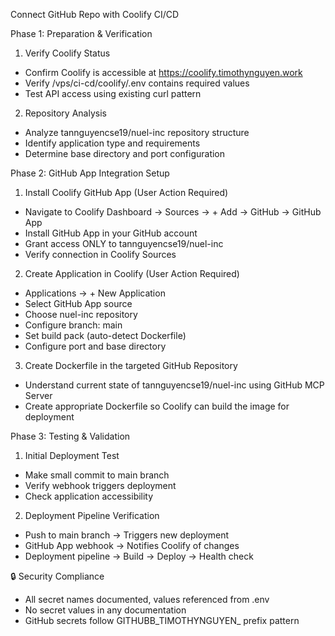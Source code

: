 Connect GitHub Repo with Coolify CI/CD

Phase 1: Preparation & Verification

1. Verify Coolify Status
- Confirm Coolify is accessible at https://coolify.timothynguyen.work
- Verify /vps/ci-cd/coolify/.env contains required values
- Test API access using existing curl pattern
2. Repository Analysis
- Analyze tannguyencse19/nuel-inc repository structure
- Identify application type and requirements
- Determine base directory and port configuration

Phase 2: GitHub App Integration Setup

1. Install Coolify GitHub App (User Action Required)
- Navigate to Coolify Dashboard → Sources → + Add → GitHub → GitHub App
- Install GitHub App in your GitHub account
- Grant access ONLY to tannguyencse19/nuel-inc
- Verify connection in Coolify Sources
2. Create Application in Coolify (User Action Required)
- Applications → + New Application
- Select GitHub App source
- Choose nuel-inc repository
- Configure branch: main
- Set build pack (auto-detect Dockerfile)
- Configure port and base directory
3. Create Dockerfile in the targeted GitHub Repository
- Understand current state of tannguyencse19/nuel-inc using GitHub MCP Server
- Create appropriate Dockerfile so Coolify can build the image for deployment

Phase 3: Testing & Validation

1. Initial Deployment Test
- Make small commit to main branch
- Verify webhook triggers deployment
- Check application accessibility
2. Deployment Pipeline Verification
- Push to main branch → Triggers new deployment
- GitHub App webhook → Notifies Coolify of changes
- Deployment pipeline → Build → Deploy → Health check

🔒 Security Compliance

- All secret names documented, values referenced from .env
- No secret values in any documentation
- GitHub secrets follow GITHUBB_TIMOTHYNGUYEN_ prefix pattern
